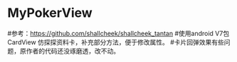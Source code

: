 # MyPokerView
#参考：https://github.com/shallcheek/shallcheek_tantan 
#使用android V7包 CardView 仿探探资料卡，补充部分方法，便于修改属性。
#卡片回弹效果有些问题，原作者的代码还没琢磨透，改不动。

